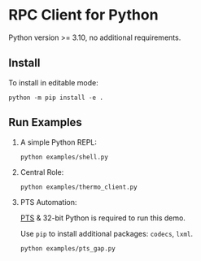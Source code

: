 # RPC Client for Python

Python version >= 3.10, no additional requirements.

## Install

To install in editable mode:

```shell
python -m pip install -e .
```

## Run Examples

1. A simple Python REPL:

    ```shell
    python examples/shell.py
    ```

1. Central Role:

    ```shell
    python examples/thermo_client.py
    ```

1. PTS Automation:

    [PTS](https://www.bluetooth.com/develop-with-bluetooth/qualify/qualification-test-tools/profile-tuning-suite/)
    & 32-bit Python is required to run this demo.

    Use `pip` to install additional packages: `codecs`, `lxml`.

    ```shell
    python examples/pts_gap.py
    ```